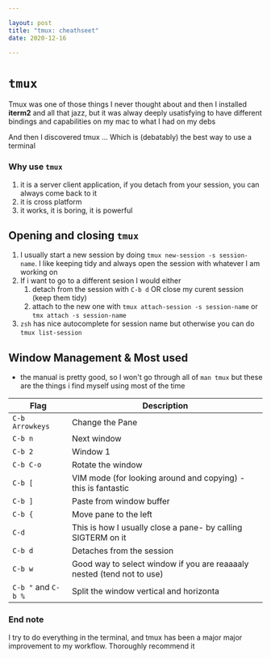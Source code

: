 ```yaml
---

layout: post
title: "tmux: cheathseet"
date: 2020-12-16

---
```


# `tmux`

Tmux was one of those things I never thought about and then I installed **iterm2** and all that jazz, but it was alway deeply usatisfying to have different bindings and capabilities on my mac to what I had on my debs

And then I discovered tmux ... Which is (debatably) the best way to use a terminal 

### Why use `tmux`

1. it is a server client application, if you detach from your session, you can always come back to it
2. it is cross platform
3. it works, it is boring, it is powerful

## Opening and closing `tmux`

1. I usually start a new session by doing `tmux new-session -s session-name`. I like keeping tidy and always open the session with whatever I am working on 
2. If i want to go to a different sesion I would either 
   1. detach from the session with `C-b d` OR close my curent session (keep them tidy)
   2. attach to the new one with `tmux attach-session -s session-name` or `tmx attach -s session-name`
3. `zsh` has nice autocomplete for session name but otherwise you can do `tmux list-session`

## Window Management & Most used

- the manual is pretty good, so I won't go through all of `man tmux` but these are the things i find myself using most of the time

| Flag                | Description                                                  |
| ------------------- | ------------------------------------------------------------ |
| `C-b Arrowkeys`     | Change the Pane                                              |
| `C-b n`             | Next window                                                  |
| `C-b 2`             | Window 1                                                     |
| `C-b C-o`           | Rotate the window                                            |
| `C-b [`             | VIM mode (for looking around and copying) - this is fantastic |
| `C-b ]`             | Paste from window buffer                                     |
| `C-b {`             | Move pane to the left                                        |
| `C-d`               | This is how I usually close a pane- by calling SIGTERM on it |
| `C-b d`             | Detaches from the session                                    |
| `C-b w`             | Good way to select window if you are reaaaaly nested (tend not to use) |
| `C-b "` and `C-b %` | Split the window  vertical and horizonta                     |

### End note

I try to do everything in the terminal, and tmux has been a major major improvement to my workflow. Thoroughly recommend it 